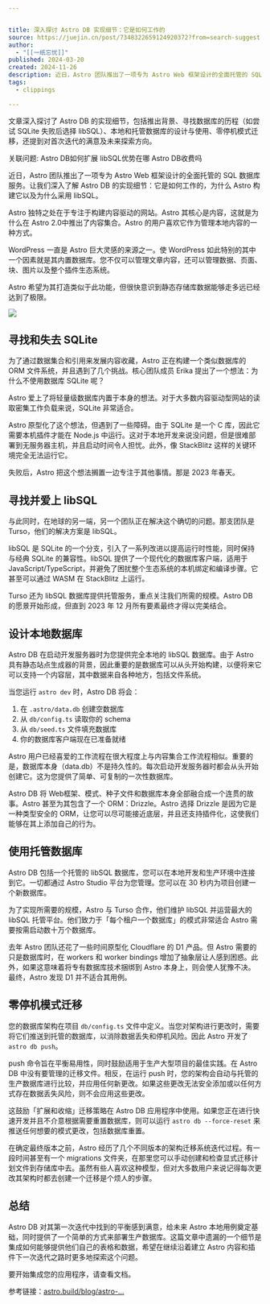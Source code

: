 ```yaml
---


title: 深入探讨 Astro DB 实现细节：它是如何工作的
source: https://juejin.cn/post/7348322659124920372?from=search-suggest
author:
  - "[[一纸忘忧]]"
published: 2024-03-20
created: 2024-11-26
description: 近日，Astro 团队推出了一项专为 Astro Web 框架设计的全面托管的 SQL 数据库服务。让我们深入了解 Astro DB 的实现细节：它是如何工作的，为什么 Astro 构建它以及为什么采
tags:
  - clippings

---
```




文章深入探讨了 Astro DB 的实现细节，包括推出背景、寻找数据库的历程（如尝试 SQLite 失败后选择 libSQL）、本地和托管数据库的设计与使用、零停机模式迁移，还提到对首次迭代的满意及未来探索方向。

关联问题: Astro DB如何扩展 libSQL优势在哪 Astro DB收费吗

近日，Astro 团队推出了一项专为 Astro Web 框架设计的全面托管的 SQL 数据库服务。让我们深入了解 Astro DB 的实现细节：它是如何工作的，为什么 Astro 构建它以及为什么采用 libSQL。

Astro 独特之处在于专注于构建内容驱动的网站。Astro 其核心是内容，这就是为什么在 Astro 2.0中推出了内容集合。Astro 的用户喜欢它作为管理本地内容的一种方式。

WordPress 一直是 Astro 巨大灵感的来源之一。使 WordPress 如此特别的其中一个因素就是其内置数据库。您不仅可以管理文章内容，还可以管理数据、页面、块、图片以及整个插件生态系统。

Astro 希望为其打造类似于此功能，但很快意识到静态存储库数据能够走多远已经达到了极限。

![](https://p3-juejin.byteimg.com/tos-cn-i-k3u1fbpfcp/612bb1038cb04cebbdf208698bf0bc94~tplv-k3u1fbpfcp-jj-mark:3024:0:0:0:q75.awebp#?w=3000&h=1286&s=635345&e=png&b=df993c)

## 寻找和失去 SQLite

为了通过数据集合和引用来发展内容收藏，Astro 正在构建一个类似数据库的 ORM 文件系统，并且遇到了几个挑战。核心团队成员 Erika 提出了一个想法：为什么不使用数据库 SQLite 呢？

Astro 爱上了将轻量级数据库内置于本身的想法。对于大多数内容驱动型网站的读取密集工作负载来说，SQLite 非常适合。

Astro 原型化了这个想法，但遇到了一些障碍。由于 SQLite 是一个 C 库，因此它需要本机插件才能在 Node.js 中运行。这对于本地开发来说没问题，但是很难部署到无服务器主机，并且启动时间令人担忧。此外，像 StackBlitz 这样的关键环境完全无法运行它。

失败后，Astro 把这个想法搁置一边专注于其他事情。那是 2023 年春天。

## 寻找并爱上 libSQL

与此同时，在地球的另一端，另一个团队正在解决这个确切的问题。那支团队是 Turso，他们的解决方案是 libSQL。

libSQL 是 SQLite 的一个分支，引入了一系列改进以提高运行时性能，同时保持与经典 SQLite 的兼容性。libSQL 提供了一个现代化的数据库客户端，适用于 JavaScript/TypeScript，并避免了困扰整个生态系统的本机绑定和编译步骤。它甚至可以通过 WASM 在 StackBlitz 上运行。

Turso 还为 libSQL 数据库提供托管服务，重点关注我们所需的规模。Astro DB 的愿景开始形成，但直到 2023 年 12 月所有要素最终才得以完美结合。

## 设计本地数据库

Astro DB 在启动开发服务器时为您提供完全本地的 libSQL 数据库。由于 Astro 具有静态站点生成器的背景，因此重要的是数据库可以从头开始构建，以便将来它可以支持一个内容层，其中数据来自各种地方，包括文件系统。

当您运行 `astro dev` 时，Astro DB 将会：

1. 在 `.astro/data.db` 创建空数据库
2. 从 `db/config.ts` 读取你的 schema
3. 从 `db/seed.ts` 文件填充数据库
4. 你的数据库客户端现在已准备就绪

Astro 用户已经喜爱的工作流程在很大程度上与内容集合工作流程相似。重要的是，数据库本身（data.db）不是持久性的。每次启动开发服务器时都会从头开始创建它。这为您提供了简单、可复制的一次性数据库。

Astro DB 将 Web框架、模式、种子文件和数据库本身全部融合成一个连贯的故事。Astro 甚至为其包含了一个 ORM：Drizzle。Astro 选择 Drizzle 是因为它是一种类型安全的 ORM，让您可以尽可能接近底层，并且还支持插件化，这使我们能够在其上添加自己的行为。

## 使用托管数据库

Astro DB 包括一个托管的 libSQL 数据库，您可以在本地开发和生产环境中连接到它。一切都通过 Astro Studio 平台为您管理。您可以在 30 秒内为项目创建一个新数据库。

为了实现所需要的规模，Astro 与 Turso 合作，他们维护 libSQL 并运营最大的 libSQL 托管平台。他们致力于「每个租户一个数据库」的模式非常适合 Astro 需要按需启动数十万个数据库。

去年 Astro 团队还花了一些时间原型化 Cloudflare 的 D1 产品。但 Astro 需要的只是数据库时，在 workers 和 worker bindings 增加了抽象层让人感到困惑。此外，如果这意味着将专有数据库技术捆绑到 Astro 本身上，则会使人犹豫不决。最终，Astro 发现 D1 并不适合其用例。

## 零停机模式迁移

您的数据库架构在项目 `db/config.ts` 文件中定义。当您对架构进行更改时，需要将它们推送到托管的数据库，以消除数据丢失和停机风险。因此 Astro 开发了 `astro db push`。

push 命令旨在平衡易用性，同时鼓励适用于生产大型项目的最佳实践。在 Astro DB 中没有要管理的迁移文件。相反，在运行 push 时，您的架构会自动与托管的生产数据库进行比较，并应用任何新更改。如果这些更改无法安全添加或以任何方式存在数据丢失风险，则不会应用这些更改。

这鼓励「扩展和收缩」迁移策略在 Astro DB 应用程序中使用。如果您正在进行快速开发并且不介意根据需要重置数据库，则可以运行 `astro db --force-reset` 来推送任何想要的模式更改，包括数据库重置。

在确定最终版本之前，Astro 经历了几个不同版本的架构迁移系统迭代过程。有一段时间甚至有一个 migrations 文件夹，在那里您可以手动创建和检查显式迁移计划文件到存储库中去。虽然有些人喜欢这种模型，但对大多数用户来说记得每次更改其架构时都去创建一个迁移是个烦人的步骤。

## 总结

Astro DB 对其第一次迭代中找到的平衡感到满意，给未来 Astro 本地用例奠定基础，同时提供了一个简单的方式来部署生产数据库。这篇文章中遗漏的一个细节是集成如何能够提供他们自己的表格和数据，希望在继续沿着建立 Astro 内容和插件下一次迭代之路时更多地探索这个问题。

要开始集成您的应用程序，请查看文档。

参考链接：[astro.build/blog/astro-…](https://link.juejin.cn/?target=https%3A%2F%2Fastro.build%2Fblog%2Fastro-db-deep-dive "https://astro.build/blog/astro-db-deep-dive")